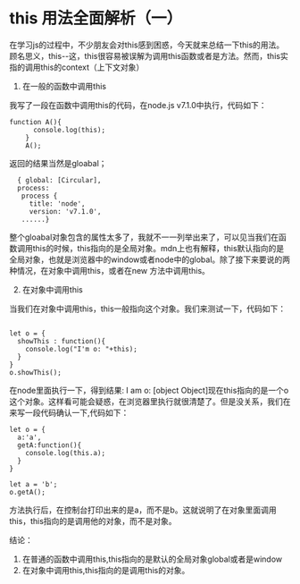 # this 用法全面解析（一）

在学习js的过程中，不少朋友会对this感到困惑，今天就来总结一下this的用法。
顾名思义，this--这，this很容易被误解为调用this函数或者是方法。然而，this实指的调用this的context（上下文对象）

1. 在一般的函数中调用this

我写了一段在函数中调用this的代码，在node.js v7.1.0中执行，代码如下：

```
function A(){
      console.log(this);
    }
    A();
```
返回的结果当然是gloabal；



```
  { global: [Circular],
  process: 
   process {
     title: 'node',
     version: 'v7.1.0',
   ......}
```
 
整个gloabal对象包含的属性太多了，我就不一一列举出来了，可以见当我们在函数调用this的时候，this指向的是全局对象。mdn上也有解释，this默认指向的是全局对象，也就是浏览器中的window或者node中的global。除了接下来要说的两种情况，在对象中调用this，或者在new 方法中调用this。

2. 在对象中调用this

当我们在对象中调用this，this一般指向这个对象。我们来测试一下，代码如下：


```

let o = {
  showThis : function(){
    console.log("I'm o: "+this);
  }
}
o.showThis();

```

在node里面执行一下，得到结果:
I am o: [object Object]现在this指向的是一个o这个对象。这样看可能会疑惑，在浏览器里执行就很清楚了。但是没关系，我们在来写一段代码确认一下,代码如下：


```
let o = {
  a:'a',
  getA:function(){
    console.log(this.a);
  }
}

let a = 'b';
o.getA();
```

方法执行后，在控制台打印出来的是a，而不是b。这就说明了在对象里面调用this，this指向的是调用他的对象，而不是对象。

结论：

1. 在普通的函数中调用this,this指向的是默认的全局对象global或者是window
2. 在对象中调用this,this指向的是调用this的对象。


